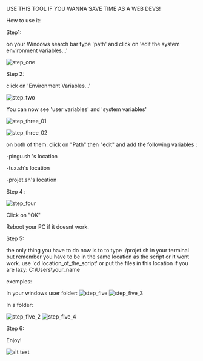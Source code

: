 USE THIS TOOL IF YOU WANNA SAVE TIME AS A WEB DEVS!

How to use it:

Step1:

on your Windows search bar type 'path' and click on 'edit the system environment variables...'

![step_one](https://user-images.githubusercontent.com/104599813/209568577-62a817d9-c556-4007-a3b7-3d4dab0a9aec.png)

Step 2:

click on 'Environment Variables...'

![step_two](https://user-images.githubusercontent.com/104599813/209568617-a8598458-c938-4ac2-9002-69dd51080784.png)


You can now see  'user variables' and 'system variables'

![step_three_01](https://user-images.githubusercontent.com/104599813/209568657-c2f1536f-e4d6-4962-a360-e560cffb5598.png)

![step_three_02](https://user-images.githubusercontent.com/104599813/209568663-ab3e8262-0723-4edb-8cbb-079894eedce3.png)

 on both of them: click on "Path" then "edit" and add the following variables :

-pingu.sh 's location

-tux.sh's location

-projet.sh's location

Step 4 :

![step_four](https://user-images.githubusercontent.com/104599813/209568726-b0dad347-c591-4a0b-9409-af571862645d.png)

Click on "OK"

Reboot your PC if it doesnt work.

Step 5:

the only thing you have to do now is to to type ./projet.sh in your terminal but remember you have to be in the same location as the script or it wont work.
use 'cd location_of_the_script' or put the files in this location if you are lazy:
C:\Users\your_name

exemples:

In your windows user folder:
![step_five](https://user-images.githubusercontent.com/104599813/209569897-e0f38f1b-a3f9-4d7d-a654-9cd7c9b70824.png)
![step_five_3](https://user-images.githubusercontent.com/104599813/209570023-d68e14d0-daf0-48f3-8e14-003416994d36.png)

In a folder:

![step_five_2](https://user-images.githubusercontent.com/104599813/209569919-d1101352-2cc1-4752-add1-a77f2d64e7b5.png)
![step_five_4](https://user-images.githubusercontent.com/104599813/209570160-8156214a-e89d-497b-b55d-03e13942c302.png)


Step 6:

Enjoy!

![alt text](https://repository-images.githubusercontent.com/539971186/bdedc478-e31a-4ff0-bbd1-fdc37c721e1f)

